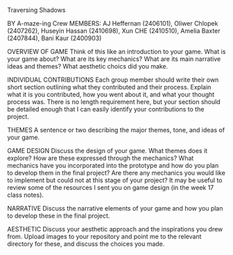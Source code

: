 Traversing Shadows

BY A-maze-ing Crew
MEMBERS: AJ Heffernan (2406101), Oliwer Chlopek (2407262), Huseyin Hassan (2410698), Xun CHE (2410510), Amelia Baxter (2407844), Bani Kaur (2400903)

OVERVIEW OF GAME
Think of this like an introduction to your game. What is your game about? What are its key mechanics? What are its main narrative
ideas and themes? What aesthetic choics did you make. 

INDIVIDUAL CONTRIBUTIONS
Each group member should write their own short section outlining what they contributed
and their process. Explain what it is you contributed, how you went about it, and
what your thought process was. There is no length requirement here, but your section
should be detailed enough that I can easily identify your contributions to the
project.

THEMES
A sentence or two describing the major themes, tone, and ideas of your game.

GAME DESIGN
Discuss the design of your game. What themes does it explore? How are these
expressed through the mechanics? What mechanics have you incorporated into the
prototype and how do you plan to develop them in the final project? Are there any
mechanics you would like to implement but could not at this stage of your project?
It may be useful to review some of the resources I sent you on game design (in the
week 17 class notes).

NARRATIVE
Discuss the narrative elements of your game and how you plan to develop these in
the final project.

AESTHETIC
Discuss your aesthetic approach and the inspirations you drew from. Upload images
to your repository and point me to the relevant directory for these, and discuss
the choices you made.

